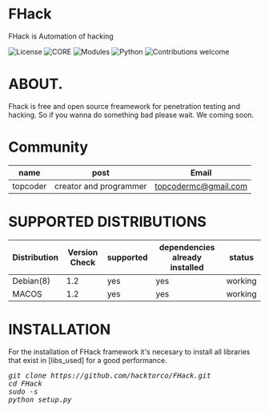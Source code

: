 # FHack

FHack is Automation of hacking

![License](https://img.shields.io/badge/license-GPLv2-blue.svg)
![CORE](https://img.shields.io/badge/core-1.0.0.2-green.svg)
![Modules](https://img.shields.io/badge/modules-0-green.svg)
![Python](https://img.shields.io/badge/Python-3.6-green.svg)
![Contributions welcome](https://img.shields.io/badge/contributions-welcome-green.svg)

# ABOUT.

Fhack is free and open source freamework for penetration testing and hacking. So if you wanna do something bad please wait.
We coming soon.

# Community

|name | post | Email |
----------|------------|-------|
|topcoder|creator and programmer|topcodermc@gmail.com

# SUPPORTED DISTRIBUTIONS
|Distribution | Version Check | supported | dependencies already installed |status |
----------|-------|------|------|-------|
|Debian(8)|1.2 | yes| yes | working   |
|MACOS|1.2|yes|yes|working|

# INSTALLATION
For the installation of FHack framework it's necesary to install all libraries that exist in [libs_used] for a good performance.
<pre><i><n>git clone https://github.com/hacktorco/FHack.git
cd FHack
sudo -s
python setup.py
</pre></i></n>
